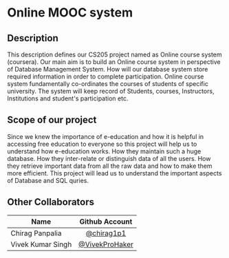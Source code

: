 Online MOOC system
====================

Description
-----------

This description defines our CS205 project named as Online course system (coursera).
Our main aim is to build an Online course system in perspective of Database Management System.
How will our database system store required information in order to complete participation.
Online course system fundamentally co-ordinates the courses of students of specific university.
The system will keep record of Students, courses, Instructors, Institutions and student's participation etc.


Scope of our project
--------------------

Since we knew the importance of e-education and how it is helpful in accessing free education
to everyone so this project will help us to understand how e-education works. How they
maintain such a huge database. How they inter-relate or distinguish data of all the users.
How they retrieve important data from all the raw data and how to make them more efficient.
This project will lead us to understand the important aspects of Database and SQL quries.

Other Collaborators
-----------------

 Name       		| Github Account	|
| --------------------- |:---------------------:|
| Chirag Panpalia	| [@chirag1p1](https://github.com/chirag1p1)	|
| Vivek Kumar Singh     | [@VivekProHaker](https://github.com/VivekProHacker)      	|

